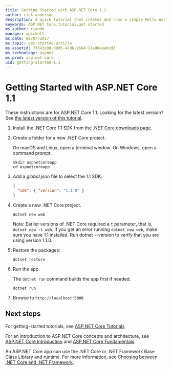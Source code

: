 ```yaml
---
title: Getting Started with ASP.NET Core 1.1
author: rick-anderson
description: A quick tutorial that creates and runs a simple Hello World app using ASP.NET Core 1.1.
keywords: ASP.NET Core,tutorial,get started
ms.author: riande
manager: wpickett
ms.date: 08/07/2017
ms.topic: get-started-article
ms.assetid: 73543e9d-d9d5-47d6-9664-17a9beea6cd3
ms.technology: aspnet
ms.prod: asp.net-core
uid: getting-started-1.1
---
```

# Getting Started with ASP.NET Core 1.1

These instructions are for ASP.NET Core 1.1. Looking for the latest version? See [the latest version of this tutorial](xref:getting-started).

1. Install the .NET Core 1.1 SDK from the [.NET Core downloads page](https://www.microsoft.com/net/download/core).

2. Create a folder for a new .NET Core project.

   On macOS and Linux, open a terminal window. On Windows, open a command prompt.

   ```terminal
   mkdir aspnetcoreapp
   cd aspnetcoreapp
   ```

2. Add a *global.json* file to select the 1.1 SDK.

   ```json
   {
     "sdk": { "version": "1.1.0" }
   }
   ```

2. Create a new .NET Core project.

   ```terminal
   dotnet new web
   ```
    
   Note: Earlier versions of .NET Core required a `t` parameter, that is, `dotnet new -t web`. If you get an error running `dotnet new web`, make sure you have 1.1 installed. Run dotnet --version to verify that you are using version 1.1.0.

3.  Restore the packages:

    ```terminal
    dotnet restore
    ```

4. Run the app.

   The `dotnet run` command builds the app first if needed.

   ```terminal
   dotnet run
   ```

5. Browse to `http://localhost:5000`

## Next steps

For getting-started tutorials, see [ASP.NET Core Tutorials](tutorials/index.md)

For an introduction to ASP.NET Core concepts and architecture, see [ASP.NET Core Introduction](index.md) and [ASP.NET Core Fundamentals](fundamentals/index.md).

An ASP.NET Core app can use the .NET Core or .NET Framework Base Class Library and runtime. For more information, see [Choosing between .NET Core and .NET Framework](https://docs.microsoft.com/dotnet/articles/standard/choosing-core-framework-server).
